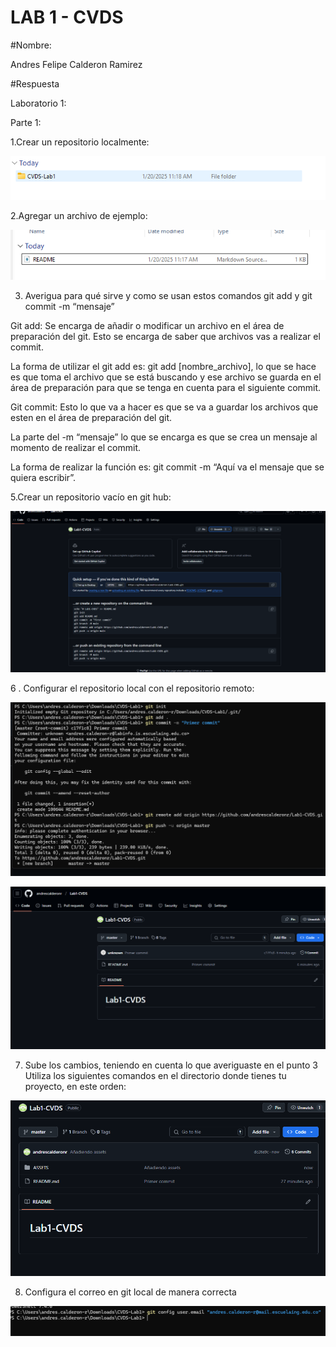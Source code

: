 # LAB 1 - CVDS

#Nombre:

Andres Felipe Calderon Ramirez

#Respuesta

Laboratorio 1:

Parte 1:

1.Crear un repositorio localmente:

![imagen](ASSETS/Punto%201.png)

2.Agregar un archivo de ejemplo:

![imagen](ASSETS/Punto%202.png)

3. Averigua para qué sirve y como se usan estos comandos git add y git commit -m “mensaje”


Git add: Se encarga de añadir o modificar un archivo en el área de preparación del git.  Esto se encarga de saber que archivos vas a realizar el commit.

La forma de utilizar el git add es: git add [nombre_archivo], lo que se hace es que toma el archivo que se está buscando y ese archivo se guarda en el área de preparación para que se tenga en cuenta para el siguiente commit.

Git commit: Esto lo que va a hacer es que se va a guardar los archivos que esten en el área de preparación del git. 

La parte del -m “mensaje” lo que se encarga es que se crea un mensaje al momento de realizar el commit.

La forma de realizar la función es: git commit -m “Aquí va el mensaje que se quiera escribir”. 

5.Crear un repositorio vacío en git hub:

![imagen](ASSETS/Punto%205.png)

6 . Configurar el repositorio local con el repositorio remoto:

![imagen](ASSETS/Punto%206%20-%20a.png)

![imagen](ASSETS/Punto%206%20-%20b.png)

7. Sube los cambios, teniendo en cuenta lo que averiguaste en el punto 3 Utiliza los siguientes comandos en el directorio donde tienes tu proyecto, en este orden:

![imagen](ASSETS/Punto%207.png)

8. Configura el correo en git local de manera correcta 

![imagen](ASSETS/Punto%208.png)
